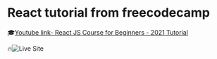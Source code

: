 # React tutorial from freecodecamp

🎓[Youtube link- React JS Course for Beginners - 2021 Tutorial](https://www.youtube.com/watch?v=nTeuhbP7wdE&t=75s)

🔥![Live Site](https://rmdb-gen.netlify.app/)

